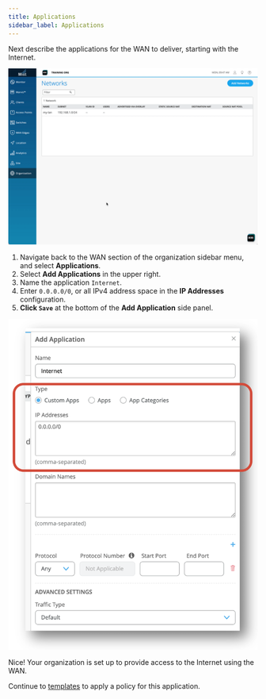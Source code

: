 ```yaml
---
title: Applications
sidebar_label: Applications
---
```


Next describe the applications for the WAN to deliver, starting with the Internet.

![Add app](/img/intro_wa_quickstart_3.gif)

1. Navigate back to the WAN section of the organization sidebar menu, and select **Applications**.
2. Select **Add Applications** in the upper right.
3. Name the application `Internet`.
4. Enter `0.0.0.0/0`, or all IPv4 address space in the **IP Addresses** configuration.
5. **Click `Save`** at the bottom of the **Add Application** side panel.

![Configure App](/img/intro_wa_quickstart_4.png)

Nice! Your organization is set up to provide access to the Internet using the WAN.

Continue to [templates](intro_wa_quickstart_3_templates.md) to apply a policy for this application.
